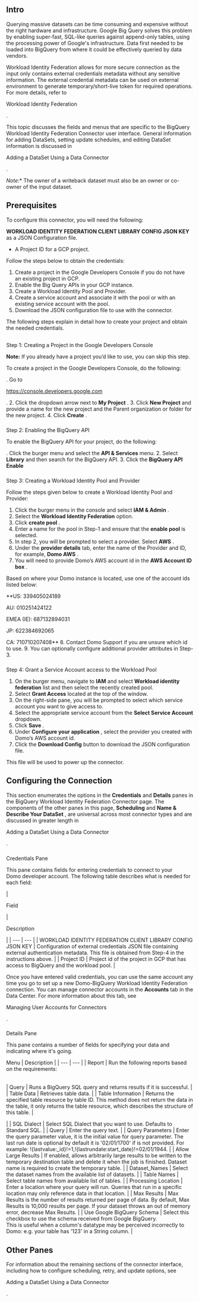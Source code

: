 

Intro
-------

Querying massive datasets can be time consuming and expensive without the right hardware and infrastructure. Google Big Query solves this problem by enabling super-fast, SQL-like queries against append-only tables, using the processing power of Google's infrastructure. Data first needed to be loaded into BigQuery from where it could be effectively queried by data vendors.


 Workload Identity Federation allows for more secure connection as the input only contains external credentials metadata without any sensitive information. The external credential metadata can be used on external environment to generate temporary/short-live token for required operations. For more details, refer to


 Workload Identity Federation


 .


 This topic discusses the fields and menus that are specific to the BigQuery Workload Identity Federation Connector user interface. General information for adding DataSets, setting update schedules, and editing DataSet information is discussed in


 Adding a DataSet Using a Data Connector


 .

*Note:**
 The owner of a writeback dataset must also be an owner or co-owner of the input dataset.

Prerequisites
---------------

To configure this connector, you will need the following:

 **WORKLOAD IDENTITY FEDERATION CLIENT LIBRARY CONFIG JSON KEY**
 as a JSON Configuration file.
* A Project ID for a GCP project.


 Follow the steps below to obtain the credentials:
 1. Create a project in the Google Developers Console if you do not have an existing project in GCP.
2. Enable the Big Query APIs in your GCP instance.
3. Create a Workload Identity Pool and Provider.
4. Create a service account and associate it with the pool or with an existing service account with the pool.
5. Download the JSON configuration file to use with the connector.

The following steps explain in detail how to create your project and obtain the needed credentials.

##
 Step 1: Creating a Project in the Google Developers Console


**Note:**
 If you already have a project you’d like to use, you can skip this step.

To create a project in the Google Developers Console, do the following:

. Go to

https://console.developers.google.com

.
2. Click the dropdown arrow next to
 **My Project**
 .
3. Click
 **New Project**
 and provide a name for the new project and the Parent organization or folder for the new project.
4. Click
 **Create**
 .


###
 Step 2: Enabling the BigQuery API

To enable the BigQuery API for your project, do the following:

. Click the burger menu and select the
 **API & Services**
 menu.
2. Select
 **Library**
 and then search for the BigQuery API.
3. Click the
 **BigQuery API**
**Enable**


###
 Step 3: Creating a Workload Identity Pool and Provider


 Follow the steps given below to create a Workload Identity Pool and Provider:
 1. Click the burger menu in the console and select
 **IAM & Admin**
 .
2. Select the
 **Workload Identity Federation**
 option.
3. Click
 **create pool**
 .
4. Enter a name for the pool in Step-1 and ensure that the
 **enable pool**
 is selected.
5. In step 2, you will be prompted to select a provider. Select
 **AWS**
 .
6. Under the
 **provider details**
 tab, enter the name of the Provider and ID, for example,
 **Domo AWS**
 .
7. You will need to provide Domo’s AWS account id in the
 **AWS Account ID box**
 .


 Based on where your Domo instance is located, use one of the account ids listed below:


**US: 339405024189


 AU: 010251424122


 EMEA (IE): 687132894031


 JP: 622384692065


 CA: 710710207408**
8. Contact Domo Support if you are unsure which id to use.
9. You can optionally configure additional provider attributes in Step-3.


###
 Step 4: Grant a Service Account access to the Workload Pool


1. On the burger menu, navigate to
 **IAM**
 and select
 **Workload identity federation**
 list and then select the recently created pool.
2. Select
 **Grant Access**
 located at the top of the window.
3. On the right-side pane, you will be prompted to select which service account you want to give access to.
4. Select the appropriate service account from the
 **Select Service Account**
 dropdown.
5. Click
 **Save**
 .
6. Under
 **Configure your application**
 , select the provider you created with Domo’s AWS account id.
7. Click the
 **Download Config**
 button to download the JSON configuration file.


 This file will be used to power up the connector.

Configuring the Connection
----------------------------


 This section enumerates the options in the
 **Credentials**
 and
 **Details**
 panes in the BigQuery Workload Identity Federation Connector page. The components of the other panes in this page,
 **Scheduling**
 and
 **Name & Describe Your DataSet**
 , are universal across most connector types and are discussed in greater length in

Adding a DataSet Using a Data Connector

.


###

Credentials Pane


 This pane contains fields for entering credentials to connect to your Domo developer account. The following table describes what is needed for each field:


|

Field

|

Description

|
| --- | --- |
|
 WORKLOAD IDENTITY FEDERATION CLIENT LIBRARY CONFIG JSON KEY
  |
 Configuration of external credentials JSON file containing external authentication metadata. This file is obtained from Step-4 in the instructions above.
  |
|
 Project ID
  |
 Project id of the project in GCP that has access to BigQuery and the workload pool.
  |


 Once you have entered valid credentials, you can use the same account any time you go to set up a new Domo-BigQuery Workload Identity Federation connection. You can manage connector accounts in the
 **Accounts**
 tab in the Data Center. For more information about this tab, see

Managing User Accounts for Connectors

.


###
 Details Pane

This pane contains a number of fields for specifying your data and indicating where it's going.


 Menu
  |
 Description
  |
| --- | --- |
|
 Report
  |
 Run the following reports based on the requirements:


|  |  |
| --- | --- |
|
 Query
  |
 Runs a BigQuery SQL query and returns results if it is successful.
  |
|
 Table Data
  |
 Retrieves table data.
  |
|
 Table Information
  |
 Returns the specified table resource by table ID. This method does not return the data in the table, it only returns the table resource, which describes the structure of this table.
  |

|
|
 SQL Dialect
  |
 Select SQL Dialect that you want to use. Defaults to Standard SQL.
  |
|
 Query
  |
 Enter the query text.
  |
|
 Query Parameters
  |
 Enter the query parameter value, it is the initial value for query parameter. The last run date is optional by default it is '02/01/1700' if is not provided. For example: !{lastvalue:\_id}!=1,!{lastrundate:start\_date}!=02/01/1944.
  |
|
 Allow Large Results
  |
 If enabled, allows arbitrarily large results to be written to the temporary destination table and delete it when the job is finished. Dataset name is required to create the temporary table.
  |
|
 Dataset\_Names
  |
 Select the dataset names from the available list of datasets.
  |
|
 Table Names
  |
 Select table names from available list of tables.
  |
|
 Processing Location
  |
 Enter a location where your query will run. Queries that run in a specific location may only reference data in that location.
  |
|
 Max Results
  |
 Max Results is the number of results returned per page of data. By default, Max Results is 10,000 results per page. If your dataset throws an out of memory error, decrease Max Results.
  |
|
 Use Google BigQuery Schema
  |
 Select this checkbox to use the schema received from Google BigQuery.<br> This is useful when a column's datatype may be perceived incorrectly to Domo: e.g. your table has '123' in a String column.
  |

Other Panes
-------------

For information about the remaining sections of the connector interface, including how to configure scheduling, retry, and update options, see


 Adding a DataSet Using a Data Connector


 .

